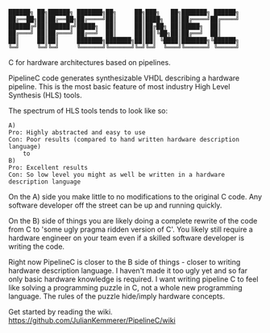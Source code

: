 ```
██████╗ ██╗██████╗ ███████╗██╗     ██╗███╗   ██╗███████╗ ██████╗
██╔══██╗██║██╔══██╗██╔════╝██║     ██║████╗  ██║██╔════╝██╔════╝
██████╔╝██║██████╔╝█████╗  ██║     ██║██╔██╗ ██║█████╗  ██║     
██╔═══╝ ██║██╔═══╝ ██╔══╝  ██║     ██║██║╚██╗██║██╔══╝  ██║     
██║     ██║██║     ███████╗███████╗██║██║ ╚████║███████╗╚██████╗
╚═╝     ╚═╝╚═╝     ╚══════╝╚══════╝╚═╝╚═╝  ╚═══╝╚══════╝ ╚═════╝
```

C for hardware architectures based on pipelines.

PipelineC code generates synthesizable VHDL describing a hardware pipeline. This is the most basic feature of most industry High Level Synthesis (HLS) tools.

The spectrum of HLS tools tends to look like so:
```
A)
Pro: Highly abstracted and easy to use 
Con: Poor results (compared to hand written hardware description language)   
    to
B)
Pro: Excellent results
Con: So low level you might as well be written in a hardware description language
```
On the A) side you make little to no modifications to the original C code. Any software developer off the street can be up and running quickly. 

On the B) side of things you are likely doing a complete rewrite of the code from C to 'some ugly pragma ridden version of C'. You likely still require a hardware engineer on your team even if a skilled software developer is writing the code.

Right now PipelineC is closer to the B side of things - closer to writing hardware description language. I haven't made it too ugly yet and so far only basic hardware knowledge is required. I want writing pipeline C to feel like solving a programming puzzle in C, not a whole new programming language. The rules of the puzzle hide/imply hardware concepts.

Get started by reading the wiki. https://github.com/JulianKemmerer/PipelineC/wiki
